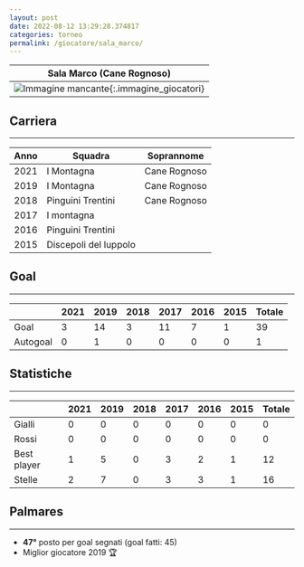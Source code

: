 ```yaml
---
layout: post
date: 2022-08-12 13:29:28.374817
categories: torneo
permalink: /giocatore/sala_marco/
---
```

<link rel='stylesheets' href='./../assets/giocatori.css'>

| Sala Marco (Cane Rognoso) |
|:-----:|
| ![Immagine mancante]('./../../assets/giocatori/sala_marco.png){:.immagine_giocatori} |


## Carriera
----

|Anno|Squadra|Soprannome|
|:---:|---|---|
|2021|I Montagna|Cane Rognoso|
|2019|I Montagna|Cane Rognoso|
|2018|Pinguini Trentini|Cane Rognoso|
|2017|I montagna||
|2016|Pinguini Trentini||
|2015|Discepoli del luppolo||


## Goal
----

| |2021|2019|2018|2017|2016|2015| Totale |
|---|---|---|---|---|---|---|---|
|Goal|3|14|3|11|7|1|39|
|Autogoal|0|1|0|0|0|0|1|


## Statistiche
----

| |2021|2019|2018|2017|2016|2015| Totale |
|---|---|---|---|---|---|---|---|
|Gialli|0|0|0|0|0|0|0|
|Rossi|0|0|0|0|0|0|0|
|Best player|1|5|0|3|2|1|12|
|Stelle|2|7|0|3|3|1|16|


## Palmares
----

- **47°** posto per goal segnati (goal fatti: 45)
- Miglior giocatore 2019 🏆